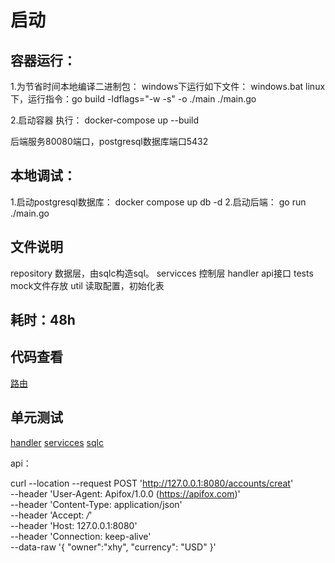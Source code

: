 # 启动

## 容器运行：
1.为节省时间本地编译二进制包：
windows下运行如下文件：
windows.bat
linux下，运行指令：go build -ldflags="-w -s" -o ./main ./main.go 

2.启动容器
执行：
docker-compose up --build

后端服务80080端口，postgresql数据库端口5432


## 本地调试：
1.启动postgresql数据库：
docker compose up db -d
2.启动后端：
go run ./main.go


## 文件说明
repository 数据层，由sqlc构造sql。
servicces 控制层
handler   api接口
tests     mock文件存放
util      读取配置，初始化表



## 耗时：48h
## 代码查看

[路由](.\handler\handler.go)

## 单元测试
[handler](.\handler\accounts_test.go)
[servicces](.\services\accounts_test.go)
[sqlc](.\repository\sqlc\account_test.go)







api：

curl --location --request POST 'http://127.0.0.1:8080/accounts/creat' \
--header 'User-Agent: Apifox/1.0.0 (https://apifox.com)' \
--header 'Content-Type: application/json' \
--header 'Accept: */*' \
--header 'Host: 127.0.0.1:8080' \
--header 'Connection: keep-alive' \
--data-raw '{
    "owner":"xhy",
    "currency": "USD"
}'
